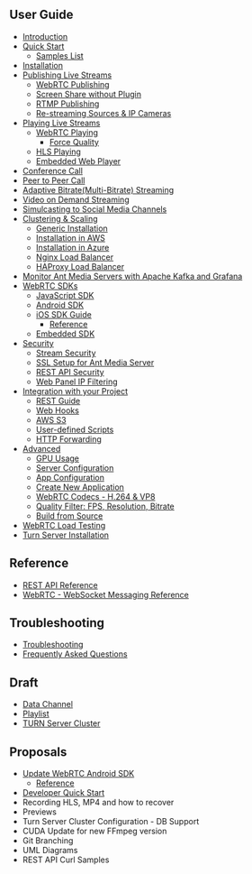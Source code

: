 ## User Guide
* [Introduction](Introduction)
* [Quick Start](Quick-Start)
  * [Samples List](Sample-List)
* [Installation](Installation)
* [Publishing Live Streams](Publishing-Live-Streams)
  * [WebRTC Publishing](WebRTC-Publishing)
  * [Screen Share without Plugin](WebRTC-Screen-Sharing-without-Plugin)
  * [RTMP Publishing](RTMP-Publishing)
  * [Re-streaming Sources & IP Cameras](Re-streaming)
* [Playing Live Streams](Playing-Live-Streams)
  * [WebRTC Playing](WebRTC-Playing)
    * [Force Quality](Force-Stream-Quality)
  * [HLS Playing](HLS-Playing)
  * [Embedded Web Player](Embedded-Web-Player)
* [Conference Call](WebRTC-Conference-Call)
* [Peer to Peer Call](WebRTC-Peer-to-Peer-Communication)
* [Adaptive Bitrate(Multi-Bitrate) Streaming](Adaptive-Bitrate-Streaming)
* [Video on Demand Streaming](Play-Live-and-VoD-Streams-and-Previews)
* [Simulcasting to Social Media Channels](Simulcasting-to-Social-Media-Channels)
* [Clustering & Scaling](Clustering-&-Scaling)
  * [Generic Installation](Scaling-and-Load-Balancing)
  * [Installation in AWS](Scaling-with-AWS)
  * [Installation in Azure](Scaling-with-Azure)
  * [Nginx Load Balancer](Nginx-Load-Balancer)
  * [HAProxy Load Balancer](Load-Balancer-with-HAProxy-SSL-Termination)
* [Monitor Ant Media Servers with Apache Kafka and Grafana](How-to-Monitor-Ant-Media-Servers)
* [WebRTC SDKs](WebRTC-SDKs)
  * [JavaScript SDK](WebRTC-JavaScript-SDK-Guide)
  * [Android SDK](WebRTC-Android-SDK-Documentation)
  * [iOS SDK Guide](WebRTC-iOS-SDK-Guide)
    * [Reference](WebRTC-iOS-SDK-Reference)
  * [Embedded SDK](WebRTC-Embedded-SDK-Documentation)
* [Security](Security-Documentation)
  * [Stream Security](Stream-Security-Documentation)
  * [SSL Setup for Ant Media Server](SSL-Setup)
  * [REST API Security](REST-API-Security-Documentation)
  * [Web Panel IP Filtering](Web-Panel-IP-Filtering)
* [Integration with your Project](Integration-with-your-Project)
  * [REST Guide](REST-Guide)
  * [Web Hooks](Webhook-Integration)
  * [AWS S3](Amazon-(AWS)-S3-Integration)
  * [User-defined Scripts](User-defined-Scripts)
  * [HTTP Forwarding](HTTP-Forwarding)
* [Advanced](Advanced)
  * [GPU Usage](GPU) 
  * [Server Configuration](Server-Configuration-Documentation) 
  * [App Configuration](Application-Configuration-Documentation)
  * [Create New Application](Create-New-Application)
  * [WebRTC Codecs - H.264 & VP8](WebRTC-Codecs)
  * [Quality Filter: FPS, Resolution, Bitrate](Quality-Filter)
  * [Build from Source](Build-From-Source)
* [WebRTC Load Testing](Load-Testing)
* [Turn Server Installation](Turn-Server-Installation)

## Reference
* [REST API Reference](https://antmedia.io/rest)
* [WebRTC - WebSocket Messaging Reference](WebRTC-WebSocket-Messaging-Reference)


## Troubleshooting
* [Troubleshooting](Troubleshooting)
* [Frequently Asked Questions](Frequently-Asked-Questions)

## Draft 
* [Data Channel](Data-Channel)
* [Playlist](Playlist)
* [TURN Server Cluster](Coturn-Cluster)

## Proposals
* [Update WebRTC Android SDK](WebRTC-Android-SDK-Guide)
    * [Reference](WebRTC-Android-SDK-Reference)
* [Developer Quick Start](Developer-Quick-Start)
* Recording HLS, MP4 and how to recover
* Previews
* Turn Server Cluster Configuration - DB Support
* CUDA Update for new FFmpeg version
* Git Branching
* UML Diagrams
* REST API Curl Samples